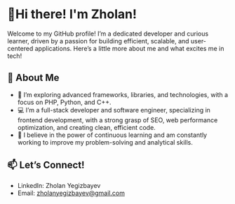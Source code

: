 # 👋Hi there! I'm Zholan!
Welcome to my GitHub profile! I’m a dedicated developer and curious learner, driven by a passion for building efficient, scalable, and user-centered applications. Here’s a little more about me and what excites me in tech!

## 🚀 About Me
- 🌱 I’m exploring advanced frameworks, libraries, and technologies, with a focus on PHP, Python, and C++.
- 💻 I’m a full-stack developer and software engineer, specializing in frontend development, with a strong grasp of SEO, web performance optimization, and creating clean, efficient code.
- 📘 I believe in the power of continuous learning and am constantly working to improve my problem-solving and analytical skills.
## 📫 Let’s Connect!
- LinkedIn: Zholan Yegizbayev
- Email: zholanyegizbayev@gmail.com

<!--
**zholik23/zholik23** is a ✨ _special_ ✨ repository because its `README.md` (this file) appears on your GitHub profile.

Here are some ideas to get you started:

- 🔭 I’m currently working on ...
- 🌱 I’m currently learning ...
- 👯 I’m looking to collaborate on ...
- 🤔 I’m looking for help with ...
- 💬 Ask me about ...
- 📫 How to reach me: ...
- 😄 Pronouns: ...
- ⚡ Fun fact: ...
-->
